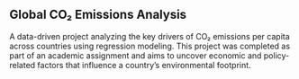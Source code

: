 ## Global CO₂ Emissions Analysis
A data-driven project analyzing the key drivers of CO₂ emissions per capita across countries using regression modeling. This project was completed as part of an academic assignment and aims to uncover economic and policy-related factors that influence a country’s environmental footprint.
